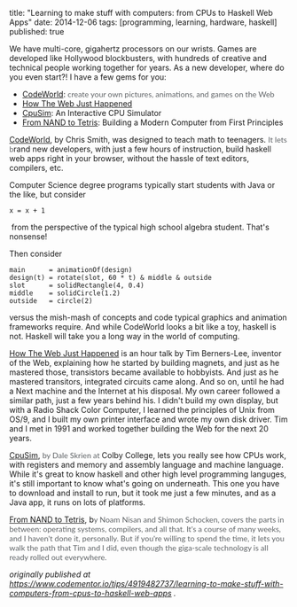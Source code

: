 title: "Learning to make stuff with computers: from CPUs to Haskell Web Apps"
date: 2014-12-06
tags: [programming, learning, hardware, haskell]
published: true

<p>We have multi-core, gigahertz processors on our wrists. Games are developed like Hollywood blockbusters, with hundreds of creative and technical people working together for years. As a new developer, where do you even start?! I have a few gems for you:</p><ul><li><a href="https://code.world/">CodeWorld</a>:&nbsp;<span style="color:rgb(95, 99, 102); font-family:lato,sans-serif">create your own pictures, animations, and games on the Web</span></li><li><a href="https://vimeo.com/60443099">How The Web Just Happened</a></li><li><a href="http://www.cs.colby.edu/djskrien/CPUSim/">CpuSim</a>:&nbsp;An Interactive CPU Simulator</li><li><a href="http://www.nand2tetris.org/">From NAND to Tetris</a>: Building a Modern Computer from First Principles</li></ul><p><a href="https://code.world/">CodeWorld</a>, by Chris Smith,&nbsp;was designed to teach math to teenagers. <span style="color:rgb(95, 99, 102); font-family:lato,sans-serif">It lets b</span>rand new developers, with just a few hours of instruction,&nbsp;build haskell web apps right in your browser, without the hassle of text editors, compilers, etc.</p><p>Computer Science degree programs typically start students with Java or the like, but consider</p><pre><code class="language-java">x = x + 1</code></pre><p>&nbsp;from the perspective of the typical high school algebra student. That&#39;s nonsense!</p><p>Then consider</p><pre><code>main      = animationOf(design)
design(t) = rotate(slot, 60 * t) &amp; middle &amp; outside
slot      = solidRectangle(4, 0.4)
middle    = solidCircle(1.2)
outside   = circle(2)</code></pre><p>versus the mish-mash of concepts and code typical graphics and animation frameworks&nbsp;require. And while CodeWorld looks a bit like a toy, haskell is not. Haskell will take you a long way in the world of computing.</p><p><a href="https://vimeo.com/60443099">How The Web Just Happened</a>&nbsp;is an hour talk by&nbsp;Tim Berners-Lee, inventor of the Web, explaining how he started by building magnets, and just as he mastered those, transistors became available to hobbyists. And just as he mastered transitors, integrated circuits came along. And so on, until he had a Next machine and the Internet at his disposal. My own career followed a similar path, just a few years behind his. I didn&#39;t build my own display, but with a Radio Shack Color Computer, I learned the principles of Unix from OS/9, and I built my own printer interface and wrote my own disk driver. Tim and I met in 1991 and worked together building the Web for the next&nbsp;20 years.</p><p><a href="http://www.cs.colby.edu/djskrien/CPUSim/">CpuSim</a>, <span style="color:rgb(95, 99, 102); font-family:lato,sans-serif">by Dale Skrien at&nbsp;</span>Colby College, lets you really see how CPUs work, with registers and memory and assembly language and machine language. While it&#39;s great to know haskell and other high level programming languges, it&#39;s still important to know what&#39;s going on underneath. This one you have to download and install to run, but it took me just a few minutes, and as a Java app, it runs on lots of platforms.</p><p><a href="http://www.nand2tetris.org/">From NAND to Tetris</a>, b<span style="color:rgb(95, 99, 102); font-family:lato,sans-serif">y Noam Nisan and Shimon Schocken, covers the parts in between: operating systems, compilers, and all that. It&#39;s a course of many weeks, and I haven&#39;t done it, personally. But if you&#39;re willing to spend the time, it lets you walk the path that Tim and I did, even though the giga-scale technology is all ready rolled out everywhere.</span></p>

_originally published at https://www.codementor.io/tips/4919482737/learning-to-make-stuff-with-computers-from-cpus-to-haskell-web-apps ._
